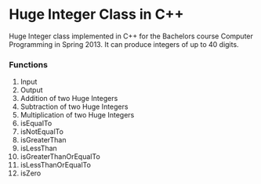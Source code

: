 # Huge Integer Class in C++

Huge Integer class implemented in C++ for the Bachelors course Computer Programming in Spring 2013. It can produce integers of up to 40 digits.

### Functions

1. Input
2. Output
3. Addition of two Huge Integers
4. Subtraction of two Huge Integers
5. Multiplication of two Huge Integers
6. isEqualTo
7. isNotEqualTo
8. isGreaterThan
9. isLessThan
10. isGreaterThanOrEqualTo
11. isLessThanOrEqualTo
12. isZero
